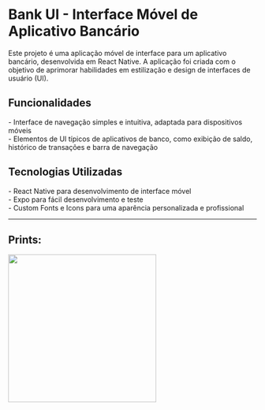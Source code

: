 <h1>Bank UI - Interface Móvel de Aplicativo Bancário</h1>
<p>Este projeto é uma aplicação móvel de interface para um aplicativo bancário, desenvolvida em React Native. A aplicação foi criada com o objetivo de aprimorar habilidades em estilização e design de interfaces de usuário (UI).</p>


<h2>Funcionalidades</h2>
- Interface de navegação simples e intuitiva, adaptada para dispositivos móveis <br>
- Elementos de UI típicos de aplicativos de banco, como exibição de saldo, histórico de transações e barra de navegação <br>

<h2>Tecnologias Utilizadas</h2>
- React Native para desenvolvimento de interface móvel <br>
- Expo para fácil desenvolvimento e teste <br>
- Custom Fonts e Icons para uma aparência personalizada e profissional
<hr>

<h2>Prints:</h2>

<img src="https://github.com/Vinidevkz/BankApp-UI/blob/main/prints/print1.jpeg" width="300px">
